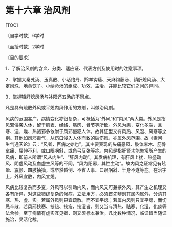 # 第十六章  治风剂

[TOC]

〔自学时数〕6学时

〔面授时数〕2学时

〔目的要求〕

1．了解治风剂的含义、分类、适应证、代表方剂及使用时的注意事项。

2．掌握大秦艽汤、玉真散、小活络丹、羚羊钩藤、天麻钩藤汤、镇肝熄风汤、大定风珠、地黄饮子、小续命汤的组成、功效、主治，并能比较它们之间的异同。

3．掌握镇肝熄风汤与补阳还五汤的不同点。

凡是具有疏散外风或平熄内风作用的方剂，叫做治风剂。

风病的范围甚广，病情变化亦很复杂，可概括为“外风”和“内风”两大类。外风是指风邪侵袭人休，留于肌表、经络、筋肉、骨节等所致。外风为患，变化多端，且寒、湿、燥、热诸邪多依附于风邪侵犯人体，故其证型又有风热、风湿、风寒等之别。其他如风邪毒气，从伤口侵入人体而致的破伤风，亦属外风范围。故《素问·生气通天论》云：“风者，百病之始也”。其主要表现的头痛恶风、肢体麻木、筋骨挛痛、屈伸不利，或口眼㖞斜，或角弓反张等症。内风是指肝肾功能失常所产生的风病，即前人所谓“风从内生”、“肝风内动”。其发病机理，有肝风上扰．热盛动风、阴虚风动及血虚生风等的不同。“风为阳邪，其性主动”。故内风之证常见有眩晕、震颤、四肢抽搐，或卒然昏倒、不省人事、口眼㖞斜、半身不遂等症。在治字上，外风宜散，内风宜熄。

风病比较复杂而多变，外风可以引动内风，而内风又可兼挟外风，其产生之机理又各有所异，对这些错综复杂的候症，立法用方，必须首先辨别其属内属外，分清其寒、热、虚、实。若属外风则只宜疏散。而不宜平熄；若属内风则只宜平熄，而切忌辛散。若风邪挟寒、挟热、挟痰、挟湿者，则又当与清热、祛寒、化湿、化痰等法合参。至于病情有虚实互见者，则又须标本兼治。凡比数种情况，临证皆当随证施治，灵活化裁。
